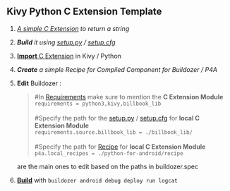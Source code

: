 ## **Kivy Python C Extension Template**

 1. *[A simple C Extension](https://github.com/VICTORVICKIE/Kivy_Python_C_Extension_Demo/blob/main/billbook_lib/billbook_lib/billbook_test.c) to return a string*
 2. ***Build** it using [setup.py](https://github.com/VICTORVICKIE/Kivy_Python_C_Extension_Demo/blob/main/billbook_lib/setup.py) / [setup.cfg](https://github.com/VICTORVICKIE/Kivy_Python_C_Extension_Demo/blob/main/billbook_lib/setup.cfg)*
 3. [**Import** C Extension](https://github.com/VICTORVICKIE/Kivy_Python_C_Extension_Demo/blob/main/main.py#L4) in Kivy / Python
 4. ***Create** a simple Recipe for Compiled Component for Buildozer / P4A*
 5. **Edit** Buildozer :
	

	> #In [Requirements](https://github.com/VICTORVICKIE/Kivy_Python_C_Extension_Demo/blob/main/buildozer.spec#L39) make sure to mention the **C Extension Module**<br>
	> `requirements = python3,kivy,billbook_lib`<br><br>
	> #Specify the path for the [setup.py](https://github.com/VICTORVICKIE/Kivy_Python_C_Extension_Demo/blob/main/billbook_lib/setup.py) / [setup.cfg](https://github.com/VICTORVICKIE/Kivy_Python_C_Extension_Demo/blob/main/billbook_lib/setup.cfg) for **local C Extension Module**<br>
	> `requirements.source.billbook_lib = ./billbook_lib/`<br><br>
	> #Specify the path for [Recipe](https://github.com/VICTORVICKIE/Kivy_Python_C_Extension_Demo/blob/main/python-for-android/recipe/billbook_lib/__init__.py) for **local C Extension Module**<br>
	> `p4a.local_recipes = ./python-for-android/recipe`
	
	are the main ones to edit based on the paths in buildozer.spec
	

 6. [**Build**](https://github.com/VICTORVICKIE/Kivy_Python_C_Extension_Demo/blob/main/bin/myapp-0.1-armeabi-v7a-debug.apk) with `buildozer android debug deploy run logcat`
